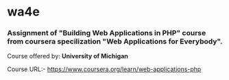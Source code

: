 # wa4e

### Assignment of "Building Web Applications in PHP" course from coursera specilization "Web Applications for Everybody".

Course offered by: **University of Michigan**

Course URL:- https://www.coursera.org/learn/web-applications-php

